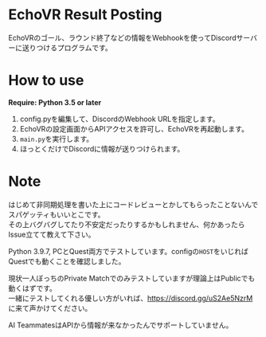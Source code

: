 # EchoVR Result Posting
EchoVRのゴール、ラウンド終了などの情報をWebhookを使ってDiscordサーバーに送りつけるプログラムです。  

# How to use
**Require: Python 3.5 or later**  

1. config.pyを編集して、DiscordのWebhook URLを指定します。
2. EchoVRの設定画面からAPIアクセスを許可し、EchoVRを再起動します。
3. `main.py`を実行します。
4. ほっとくだけでDiscordに情報が送りつけられます。

# Note
はじめて非同期処理を書いた上にコードレビューとかしてもらったことないんでスパゲッティもいいとこです。  
その上バグバグしてたり不安定だったりするかもしれません、何かあったらIssue立てて教えて下さい。

Python 3.9.7, PCとQuest両方でテストしています。configの`HOST`をいじればQuestでも動くことを確認しました。  

現状一人ぼっちのPrivate Matchでのみテストしていますが理論上はPublicでも動くはずです。  
一緒にテストしてくれる優しい方がいれば、https://discord.gg/uS2Ae5NzrM に来て声かけてください。

AI TeammatesはAPIから情報が来なかったんでサポートしていません。
